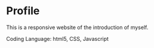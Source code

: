 # Profile
This is a responsive website of the introduction of myself.

Coding Language:
html5, CSS, Javascript
